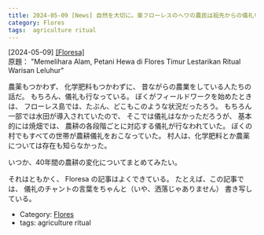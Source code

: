 ```yaml
---
title: 2024-05-09 [News] 自然を大切に。東フローレスのヘワの農民は祖先からの儀礼を受け継ぐ ---40年前のフローレスでは、どこもこんな感じだったのだが・・・
category: Flores
tags:  agriculture ritual
---
```


[2024-05-09] [[Floresa]](https://floresa.co/reportase/liputan-khusus-id/64194/2024/05/07/memelihara-alam-petani-hewa-di-flores-timur-lestarikan-ritual-warisan-leluhur?utm_source=pocket_saves)  
 原題： "Memelihara Alam, 
Petani Hewa di Flores Timur Lestarikan Ritual Warisan Leluhur"

 農薬もつかわず、
化学肥料もつかわずに、
昔ながらの農業をしている人たちの話だ。
もちろん、儀礼も行なっている。
ぼくがフィールドワークを始めたときは、
フローレス島では、たぶん、どこもこのような状況だったろう。
もちろん一部では水田が導入されていたので、
そこでは儀礼はなかっただろうが、
基本的には焼畑では、
農耕の各段階ごとに対応する儀礼が行なわれていた。
ぼくの村でもすべての世帯が農耕儀礼をおこなっていた。
村人は、化学肥料とか農薬については存在も知らなかった。

 いつか、40年間の農耕の変化についてまとめてみたい。

 それはともかく、
Floresa の記事はよくできている。
たとえば、この記事では、
儀礼のチャントの言葉をちゃんと（いや、洒落じゃありません）
書き写している。

- Category: [Flores](https://merapano.github.io/categories.html#Flores)
- tags:  agriculture ritual

